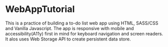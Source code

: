 # WebAppTutorial
This is a practice of building a to-do list web app using HTML, SASS/CSS and Vanilla Javascript. The app is responsive with mobile and accessibility(A11y) first in mind for keyboard navigation and screen readers. It alos uses Web Storage API to create persistent data store.
